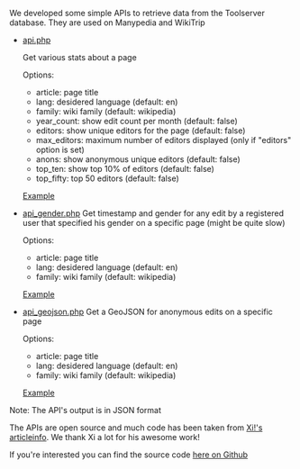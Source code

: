 We developed some simple APIs to retrieve data from the Toolserver database. They are used on Manypedia and WikiTrip

*   [api.php][1]

    Get various stats about a page

    Options:

    *   article: page title
    *   lang: desidered language (default: en)
    *   family: wiki family (default: wikipedia)
    *   year_count: show edit count per month (default: false)
    *   editors: show unique editors for the page (default: false)
    *   max_editors: maximum number of editors displayed (only if "editors" option is set)
    *   anons: show anonymous unique editors (default: false)
    *   top_ten: show top 10% of editors (default: false)
    *   top_fifty: top 50 editors (default: false)

    [Example][2]



*   [api_gender.php][3]
    Get timestamp and gender for any edit by a registered user that specified his gender on a specific page (might be quite slow)

    Options:

    *   article: page title
    *   lang: desidered language (default: en)
    *   family: wiki family (default: wikipedia)

    [Example][4]



*   [api_geojson.php][5]
    Get a GeoJSON for anonymous edits on a specific page

    Options:

    *   article: page title
    *   lang: desidered language (default: en)
    *   family: wiki family (default: wikipedia)

    [Example][6]



Note: The API's output is in JSON format



The APIs are open source and much code has been taken from [Xi!'s articleinfo][7]. We thank Xi a lot for his awesome work!

If you're interested you can find the source code [here on Github][8]

 [1]: http://toolserver.org/~sonet/api.php
 [2]: http://toolserver.org/~sonet/api.php?article=London&lang=en&editors&max_editors=5
 [3]: http://toolserver.org/~sonet/api_gender.php
 [4]: http://toolserver.org/~sonet/api_gender.php?article=London&lang=en
 [5]: http://toolserver.org/~sonet/api_geojson.php
 [6]: http://toolserver.org/~sonet/api_geojson.php?article=London&lang=en
 [7]: http://toolserver.org/~soxred93/articleinfo/
 [8]: https://github.com/volpino/toolserver-scripts/tree/master/php
